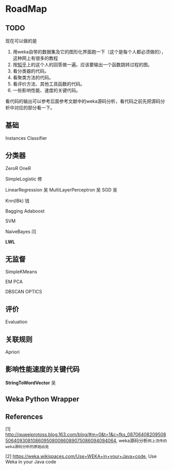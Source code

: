 # RoadMap

## TODO
现在可以做的是

1. 用weka自带的数据集及它的图形化界面跑一下（这个是每个人都必须做的），这种网上有很多的教程
2. 按[知乎](http://www.zhihu.com/question/22401599)上的这个人的回答做一遍。应该要输出一个函数跳转过程的图。
3. 看分类器的代码。
4. 看聚类方法的代码。
5. 看评价方法、其他工具函数的代码。
6. 一些影响性能、速度的关键代码。

看代码的输出可以参考后面参考文献中的weka源码分析，看代码之前先把源码分析中对应的部分看一下。

## 基础
Instances
Classifier

## 分类器

ZeroR
OneR

SimpleLogistic 修

LinearRegression  吴
MultiLayerPerceptron 吴
SGD 吴


Knn(IBk) 钱

Bagging
Adaboost

SVM 

NaiveBayes 闫


**LWL**


## 无监督
SimpleKMeans  

EM
PCA

DBSCAN
OPTICS

## 评价
Evaluation

## 关联规则
Apriori

## 影响性能速度的关键代码
**StringToWordVector** 吴

## Weka Python Wrapper

## References
 [1] http://quweiprotoss.blog.163.com/blog/#m=0&t=1&c=fks_087064082095085064093081086095080086089075086094094064, weka源码分析`网上流传的weka源码分析的原始出处`
 
 [2] https://weka.wikispaces.com/Use+WEKA+in+your+Java+code, Use Weka in your Java code